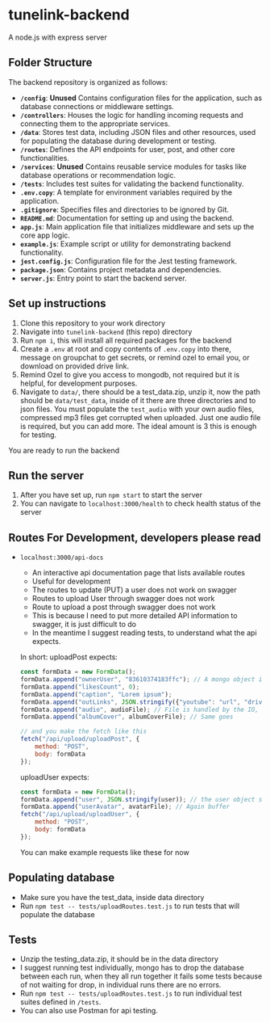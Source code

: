# tunelink-backend
A node.js with express server

## Folder Structure  

The backend repository is organized as follows:

- **`/config`**: **Unused** Contains configuration files for the application, such as database connections or middleware settings.  
- **`/controllers`**: Houses the logic for handling incoming requests and connecting them to the appropriate services.  
- **`/data`**: Stores test data, including JSON files and other resources, used for populating the database during development or testing.  
- **`/routes`**: Defines the API endpoints for user, post, and other core functionalities.  
- **`/services`**: **Unused** Contains reusable service modules for tasks like database operations or recommendation logic.  
- **`/tests`**: Includes test suites for validating the backend functionality.  
- **`.env.copy`**: A template for environment variables required by the application.  
- **`.gitignore`**: Specifies files and directories to be ignored by Git.  
- **`README.md`**: Documentation for setting up and using the backend.  
- **`app.js`**: Main application file that initializes middleware and sets up the core app logic.  
- **`example.js`**: Example script or utility for demonstrating backend functionality.  
- **`jest.config.js`**: Configuration file for the Jest testing framework.  
- **`package.json`**: Contains project metadata and dependencies.  
- **`server.js`**: Entry point to start the backend server.

## Set up instructions

1. Clone this repository to your work directory
2. Navigate into `tunelink-backend` (this repo) directory
3. Run `npm i`, this will install all required packages for the backend
4. Create a `.env` at root and copy contents of `.env.copy` into there, message on groupchat to get secrets, or remind ozel to email you, or download on provided drive link.
5. Remind Ozel to give you access to mongodb, not required but it is helpful, for development purposes.
6. Navigate to `data/`, there should be a test_data.zip, unzip it, now the path should be `data/test_data`, inside of it there are three directories and to json files. You must populate the `test_audio` with your own audio files, compressed mp3 files get corrupted when uploaded. Just one audio file is required, but you can add more. The ideal amount is 3 this is enough for testing.

You are ready to run the backend

## Run the server

1. After you have set up, run `npm start` to start the server
2. You can navigate to `localhost:3000/health` to check health status of the server

## Routes For Development, developers please read
- `localhost:3000/api-docs`
    - An interactive api documentation page that lists available routes
    - Useful for development
    - The routes to update (PUT) a user does not work on swagger
    - Routes to upload User through swagger does not work
    - Route to upload a post through swagger does not work
    - This is because I need to put more detailed API information to swagger, it is just difficult to do
    - In the meantime I suggest reading tests, to understand what the api expects.

    In short:
    uploadPost expects:
    ```js
    const formData = new FormData();
    formData.append("ownerUser", "83610374183ffc"); // A mongo object if
    formData.append("likesCount", 0);
    formData.append("caption", "Lorem ipsum");
    formData.append("outLinks", JSON.stringify({"youtube": "url", "drive": "url"})); // etc
    formData.append("audio", audioFile); // File is handled by the IO, but basically it must be read to buffer, than you pass in the buffer
    formData.append("albumCover", albumCoverFile); // Same goes

    // and you make the fetch like this
    fetch("/api/upload/uploadPost", {
        method: "POST",
        body: formData
    });
    ```

    uploadUser expects:
    ```js
    const formData = new FormData();
    formData.append("user", JSON.stringify(user)); // the user object should have the required fields, you can see a template of it in the json test data
    formData.append("userAvatar", avatarFile); // Again buffer
    fetch("/api/upload/uploadUser", {
        method: "POST",
        body: formData
    });
    ```

    You can make example requests like these for now

## Populating database
- Make sure you have the test_data, inside data directory
- Run `npm test -- tests/uploadRoutes.test.js` to run tests that will populate the database

## Tests
- Unzip the testing_data.zip, it should be in the data directory
- I suggest running test individually, mongo has to drop the database between each run, when they all run together it fails some tests because of not waiting for drop, in individual runs there are no errors.
- Run `npm test -- tests/uploadRoutes.test.js` to run individual test suites defined in `/tests`.
- You can also use Postman for api testing.
